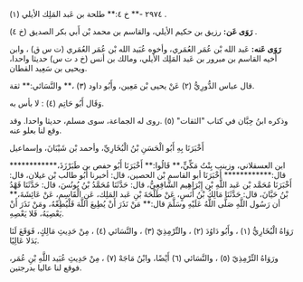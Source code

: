 ٢٩٧٤ -** خ ٤:** طلحة بن عَبد المَلِك الأيلي (١) .

**رَوَى عَن:** رزيق بن حكيم الأيلي، والقاسم بن محمد بْن أَبي بكر الصديق (خ ٤) .

**رَوَى عَنه:** عَبد الله بْن عُمَر العُمَري، وأخوه عُبَيد الله بْن عُمَر العُمَري (ت س ق) ، وابن أخيه القاسم بن مبرور بن عَبد المَلِك الأيلي، ومالك بن أنس (خ د ت س) حديثا واحدا، ويحيى بن سَعِيد القطان.

قال عباس الدُّورِيُّ (٢) عَنْ يحيى بْن مَعِين، وأَبُو داود (٣) ،** والنَّسَائي:** ثقة.

وَقَال أَبُو حَاتِم (٤) : لا بأس به.

وذكره ابنُ حِبَّان في كتاب "الثقات" (٥) .روى له الجماعة، سوى مسلم، حديثا واحدا. وقد وقع لنا بعلو عنه.

أَخْبَرَنَا بِهِ أَبُو الْحَسَنِ بْنُ الْبُخَارِيِّ، وأحمد بْن شَيْبَانَ، وإسماعيل

ابن العسقلاني، وزينب بِنْتُ مَكِّيٍّ،** قَالُوا:** أَخْبَرَنَا أَبُو حفص بن طَبَرْزَذَ،************ قال:************ أَخْبَرَنَا أبو القاسم بْن الحصين، قال: أخبرنا أَبُو طالب بْن غيلان، قال: أَخْبَرَنَا مُحَمَّد بْن عَبد اللَّهِ بْن إِبْرَاهِيم الشَّافِعِيُّ، قال: حَدَّثَنَا مُحَمَّدُ بْنُ يُونُسَ، قال: حَدَّثَنَا فَهْدُ بْنُ حَيَّانَ، قال: حَدَّثَنَا مَالِكُ بْنُ أَنَسٍ، عَنْ طَلْحَةَ بْنِ عَبد المَلِك، عَنِ الْقَاسِمِ، عَنْ عَائِشَةَ،** أن رَسُول اللَّهِ صَلَّى اللَّهُ عَلَيْهِ وسَلَّمَ قال:** مَنْ نَذَرَ أَنْ يُطِيعَ اللَّهَ فَلْيُطِعْهُ، ومَنْ نَذَرَ أَنْ يَعْصِيَهُ، فَلا يَعْصِهِ.

رَوَاهُ الْبُخَارِيُّ (١) ، وأَبُو دَاوُدَ (٢) ، والتِّرْمِذِيّ (٣) ، والنَّسَائي (٤) ، مِنْ حَدِيثِ مَالِكٍ، فَوَقَعَ لَنَا بَدَلا عَالِيًا.

ورَوَاهُ التِّرْمِذِيّ (٥) ، والنَّسَائي (٦) أَيْضًا، وابْنُ مَاجَهْ (٧) ، مِنْ حَدِيثِ عُبَيد اللَّهِ بْنِ عُمَر، فوقع لنا عاليا بدرجتين.